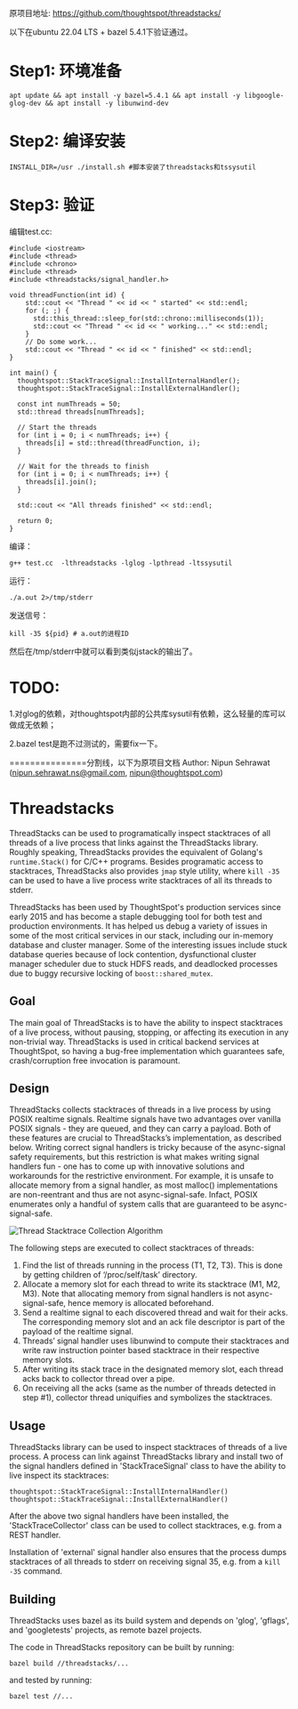 原项目地址: https://github.com/thoughtspot/threadstacks/

以下在ubuntu 22.04 LTS + bazel 5.4.1下验证通过。

# Step1: 环境准备
```
apt update && apt install -y bazel=5.4.1 && apt install -y libgoogle-glog-dev && apt install -y libunwind-dev
```

# Step2: 编译安装
```
INSTALL_DIR=/usr ./install.sh #脚本安装了threadstacks和tssysutil
```

# Step3: 验证

编辑test.cc:
```
#include <iostream>
#include <thread>
#include <chrono>
#include <thread>
#include <threadstacks/signal_handler.h>

void threadFunction(int id) {
    std::cout << "Thread " << id << " started" << std::endl;
    for (; ;) {
      std::this_thread::sleep_for(std::chrono::milliseconds(1));
      std::cout << "Thread " << id << " working..." << std::endl;
    }
    // Do some work...
    std::cout << "Thread " << id << " finished" << std::endl;
}

int main() {
  thoughtspot::StackTraceSignal::InstallInternalHandler();
  thoughtspot::StackTraceSignal::InstallExternalHandler();

  const int numThreads = 50;
  std::thread threads[numThreads];

  // Start the threads
  for (int i = 0; i < numThreads; i++) {
    threads[i] = std::thread(threadFunction, i);
  }

  // Wait for the threads to finish
  for (int i = 0; i < numThreads; i++) {
    threads[i].join();
  }

  std::cout << "All threads finished" << std::endl;

  return 0;
}
```
编译：
```
g++ test.cc  -lthreadstacks -lglog -lpthread -ltssysutil
```
运行：
```
./a.out 2>/tmp/stderr
```
发送信号：
```
kill -35 ${pid} # a.out的进程ID
```
然后在/tmp/stderr中就可以看到类似jstack的输出了。

# TODO:

1.对glog的依赖，对thoughtspot内部的公共库sysutil有依赖，这么轻量的库可以做成无依赖；

2.bazel test是跑不过测试的，需要fix一下。

===============分割线，以下为原项目文档
Author: Nipun Sehrawat (nipun.sehrawat.ns@gmail.com, nipun@thoughtspot.com)

# Threadstacks
ThreadStacks can be used to programatically inspect stacktraces of all threads of a live process that links against the ThreadStacks library. Roughly speaking, ThreadStacks provides the equivalent of Golang's `runtime.Stack()` for C/C++ programs. Besides programatic access to stacktraces, ThreadStacks also provides `jmap` style utility, where `kill -35` can be used to have a live process write stacktraces of all its threads to stderr.

ThreadStacks has been used by ThoughtSpot's production services since early 2015 and has become a staple debugging tool for both test and production environments. It has helped us debug a variety of issues in some of the most critical services in our stack, including our in-memory database and cluster manager. Some of the interesting issues include stuck database queries because of lock contention, dysfunctional cluster manager scheduler due to stuck HDFS reads, and deadlocked processes due to buggy recursive locking of `boost::shared_mutex`.

## Goal
The main goal of ThreadStacks is to have the ability to inspect stacktraces of a live process, without pausing, stopping, or affecting its execution in any non-trivial way. ThreadStacks is used in critical backend services at ThoughtSpot, so having a bug-free implementation which guarantees safe, crash/corruption free invocation is paramount.

## Design
ThreadStacks collects stacktraces of threads in a live process by using POSIX realtime signals. Realtime signals have two advantages over vanilla POSIX signals - they are queued, and they can carry a payload. Both of these features are crucial to ThreadStacks’s implementation, as described below. Writing correct signal handlers is tricky because of the async-signal safety requirements, but this restriction is what makes writing signal handlers fun - one has to come up with innovative solutions and workarounds for the restrictive environment. For example, it is unsafe to allocate memory from a signal handler, as most malloc() implementations are non-reentrant and thus are not async-signal-safe. Infact, POSIX enumerates only a handful of system calls that are guaranteed to be async-signal-safe.

![Thread Stacktrace Collection Algorithm](https://github.com/thoughtspot/threadstacks/blob/master/resources/ThreadStacks.jpg)

The following steps are executed to collect stacktraces of threads:
1. Find the list of threads running in the process (T1, T2, T3). This is done by getting children of ‘/proc/self/task’ directory.
2. Allocate a memory slot for each thread to write its stacktrace (M1, M2, M3). Note that allocating memory from signal handlers is not async-signal-safe, hence memory is allocated beforehand.
3. Send a realtime signal to each discovered thread and wait for their acks. The corresponding memory slot and an ack file descriptor is part of the payload of the realtime signal.
4. Threads’ signal handler uses libunwind to compute their stacktraces and write raw instruction pointer based stacktrace in their respective memory slots.
5. After writing its stack trace in the designated memory slot, each thread acks back to collector thread over a pipe.
6. On receiving all the acks (same as the number of threads detected in step #1), collector thread uniquifies and symbolizes the stacktraces.

## Usage
ThreadStacks library can be used to inspect stacktraces of threads of a live process. A process can link against ThreadStacks library and install two of the signal handlers defined in 'StackTraceSignal' class to have the ability to live inspect its stacktraces:

```
thoughtspot::StackTraceSignal::InstallInternalHandler()
thoughtspot::StackTraceSignal::InstallExternalHandler()
```

After the above two signal handlers have been installed, the 'StackTraceCollector' class can be used to collect stacktraces, e.g. from a REST handler.

Installation of 'external' signal handler also ensures that the process dumps stacktraces of all threads to stderr on receiving signal 35, e.g. from a `kill -35` command.

## Building
ThreadStacks uses bazel as its build system and depends on 'glog', 'gflags', and 'googletests' projects, as remote bazel projects.

The code in ThreadStacks repository can be built by running:
```
bazel build //threadstacks/...
```
and tested by running:
```
bazel test //...
```
